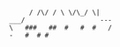 

           / /\/ / \ \/\_/ \|
      ___/                   ---
      \   ###   ##  #   #  #   /
      -   #  # #  